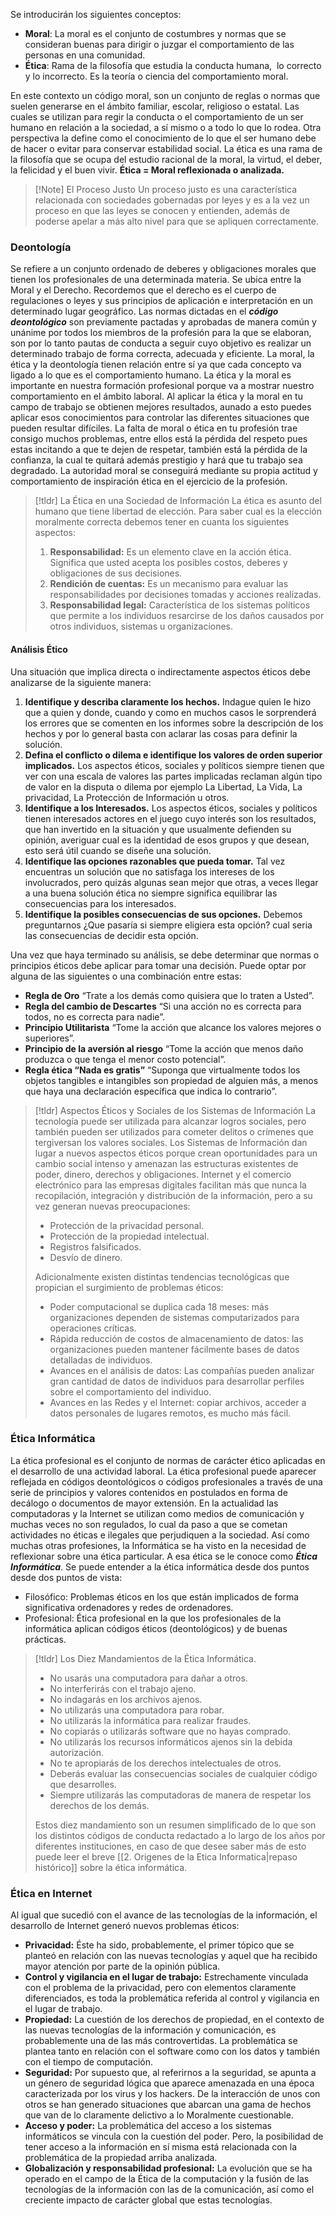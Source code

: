 Se introducirán los siguientes conceptos:

- **Moral**: La moral es el conjunto de costumbres y normas que se consideran buenas para dirigir o juzgar el comportamiento de las personas en una comunidad.​
- **Ética**: Rama de la filosofía que estudia la conducta humana, ​​ lo correcto y lo incorrecto. Es la teoría o ciencia del comportamiento moral.

En este contexto un código moral, son un conjunto de reglas o normas que suelen generarse en el ámbito familiar, escolar, religioso o estatal. Las cuales se utilizan para regir la conducta o el comportamiento de un ser humano en relación a la sociedad, a sí mismo o a todo lo que lo rodea. Otra perspectiva la define como el conocimiento de lo que el ser humano debe de hacer o evitar para conservar estabilidad social.
La ética es una rama de la filosofía que se ocupa del estudio racional de la moral, la virtud, el deber, la felicidad y el buen vivir. **Ética = Moral reflexionada o analizada.**

>[!Note] El Proceso Justo
>Un proceso justo es una característica relacionada con sociedades gobernadas por leyes y es a la vez un proceso en que las leyes se conocen y entienden, además de poderse apelar a más alto nivel para que se apliquen correctamente.

### Deontología

Se refiere a un conjunto ordenado de deberes y obligaciones morales que tienen los profesionales de una determinada materia. Se ubica entre la Moral y el Derecho. Recordemos que el derecho es el cuerpo de regulaciones o leyes y sus principios de aplicación e interpretación en un determinado lugar geográfico.
Las normas dictadas en el ***código deontológico*** son previamente pactadas y aprobadas de manera común y unánime por todos los miembros de la profesión para la que se elaboran, son por lo tanto pautas de conducta a seguir cuyo objetivo es realizar un determinado trabajo de forma correcta, adecuada y eficiente. La moral, la ética y la deontología tienen relación entre sí ya que cada concepto va ligado a lo que es el comportamiento humano.
La ética y la moral es importante en nuestra formación profesional porque va a mostrar nuestro comportamiento en el ámbito laboral. Al aplicar la ética y la moral en tu campo de trabajo se obtienen mejores resultados, aunado a esto puedes aplicar esos conocimientos para controlar las diferentes situaciones que pueden resultar difíciles.
La falta de moral o ética en tu profesión trae consigo muchos problemas, entre ellos está la pérdida del respeto pues estas incitando a que te dejen de respetar, también está la pérdida de la confianza, la cual te quitará además prestigio y hará que tu trabajo sea degradado. La autoridad moral se conseguirá mediante su propia actitud y comportamiento de inspiración ética en el ejercicio de la profesión.

>[!tldr] La Ética en una Sociedad de Información
>La ética es asunto del humano que tiene libertad de elección. Para saber cual es la elección moralmente correcta debemos tener en cuanta los siguientes aspectos:
>
>1. **Responsabilidad:** Es un elemento clave en la acción ética. Significa que usted acepta los posibles costos, deberes y obligaciones de sus decisiones.
>2. **Rendición de cuentas:** Es un mecanismo para evaluar las responsabilidades por decisiones tomadas y acciones realizadas.
>3. **Responsabilidad legal:** Característica de los sistemas políticos que permite a los individuos resarcirse de los daños causados por otros individuos, sistemas u organizaciones.

#### Análisis Ético

Una situación que implica directa o indirectamente aspectos éticos debe analizarse de la siguiente manera:

1. **Identifique y describa claramente los hechos.** Indague quien le hizo que a quien y donde, cuando y como en muchos casos le sorprenderá los errores que se comenten en los informes sobre la descripción de los hechos y por lo general basta con aclarar las cosas para definir la solución.
2. **Defina el conflicto o dilema e identifique los valores de orden superior implicados.** Los aspectos éticos, sociales y políticos siempre tienen que ver con una escala de valores las partes implicadas reclaman algún tipo de valor en la disputa o dilema por ejemplo La Libertad, La Vida, La privacidad, La Protección de Información u otros.
3. **Identifique a los Interesados.** Los aspectos éticos, sociales y políticos tienen interesados actores en el juego cuyo interés son los resultados, que han invertido en la situación y que usualmente defienden su opinión, averiguar cual es la identidad de esos grupos y que desean, esto será útil cuando se diseñe una solución.
4. **Identifique las opciones razonables que pueda tomar.** Tal vez encuentras un solución que no satisfaga los intereses de los involucrados, pero quizás algunas sean mejor que otras, a veces llegar a una buena solución ética no siempre significa equilibrar las consecuencias para los interesados.
5. **Identifique la posibles consecuencias de sus opciones.** Debemos preguntarnos ¿Que pasaría si siempre eligiera esta opción? cual seria las consecuencias de decidir esta opción.

Una vez que haya terminado su análisis, se debe determinar que normas o principios éticos debe aplicar para tomar una decisión. Puede optar por alguna de las siguientes o una combinación entre estas:

- **Regla de Oro** “Trate a los demás como quisiera que lo traten a Usted”.
- **Regla del cambio de Descartes** “Si una acción no es correcta para todos, no es correcta para nadie”.
- **Principio Utilitarista** “Tome la acción que alcance los valores mejores o superiores”.
- **Principio de la aversión al riesgo** “Tome la acción que menos daño produzca o que tenga el menor costo potencial”.
- **Regla ética “Nada es gratis”** “Suponga que virtualmente todos los objetos tangibles e intangibles son propiedad de alguien más, a menos que haya una declaración específica que indica lo contrario”.

>[!tldr] Aspectos Éticos y Sociales de los Sistemas de Información
>La tecnología puede ser utilizada para alcanzar logros sociales, pero también pueden ser utilizados para cometer delitos o crímenes que tergiversan los valores sociales. Los Sistemas de Información dan lugar a nuevos aspectos éticos porque crean oportunidades para un cambio social intenso y amenazan las estructuras existentes de poder, dinero, derechos y obligaciones.
>Internet y el comercio electrónico para las empresas digitales facilitan más que nunca la recopilación, integración y distribución de la información, pero a su vez generan nuevas preocupaciones:
>
>- Protección de la privacidad personal.
>- Protección de la propiedad intelectual.
>- Registros falsificados.
>- Desvío de dinero.
>
>Adicionalmente existen distintas tendencias tecnológicas que propician el surgimiento de problemas éticos:
>- Poder computacional se duplica cada 18 meses: más organizaciones dependen de sistemas computarizados para operaciones críticas.
>- Rápida reducción de costos de almacenamiento de datos: las organizaciones pueden mantener fácilmente bases de datos detalladas de individuos.
>- Avances en el análisis de datos: Las compañías pueden analizar gran cantidad de datos de individuos para desarrollar perfiles sobre el comportamiento del individuo.
>- Avances en las Redes y el Internet: copiar archivos, acceder a datos personales de lugares remotos, es mucho más fácil.

### Ética Informática

La ética profesional es el conjunto de normas de carácter ético aplicadas en el desarrollo de una actividad laboral. La ética profesional puede aparecer reflejada en códigos deontológicos o códigos profesionales a través de una serie de principios y valores contenidos en postulados en forma de decálogo o documentos de mayor extensión.
En la actualidad las computadoras y la Internet se utilizan como medios de comunicación y muchas veces no son regulados, lo cual da paso a que se cometan actividades no éticas e ilegales que perjudiquen a la sociedad. Así como muchas otras profesiones, la Informática se ha visto en la necesidad de reflexionar sobre una ética particular. A esa ética se le conoce como ***Ética Informática***.
Se puede entender a la ética informática desde dos puntos desde dos puntos de vista:

- Filosófico: Problemas éticos en los que están implicados de forma significativa ordenadores y redes de ordenadores.
- Profesional: Ética profesional en la que los profesionales de la informática aplican códigos éticos (deontológicos) y de buenas prácticas.

>[!tldr] Los Diez Mandamientos de la Ética Informática.
>- No usarás una computadora para dañar a otros.
>- No interferirás con el trabajo ajeno.
>- No indagarás en los archivos ajenos.
>- No utilizarás una computadora para robar.
>- No utilizarás la informática para realizar fraudes.
>- No copiarás o utilizarás software que no hayas comprado.
>- No utilizarás los recursos informáticos ajenos sin la debida autorización.
>- No te apropiarás de los derechos intelectuales de otros.
>- Deberás evaluar las consecuencias sociales de cualquier código que desarrolles.
>- Siempre utilizarás las computadoras de manera de respetar los derechos de los demás.
>
>Estos diez mandamiento son un resumen simplificado de lo que son los distintos códigos de conducta redactado a lo largo de los años por diferentes instituciones, en caso de que desee saber más de esto puede leer el breve [[2. Origenes de la Etica Informatica|repaso histórico]] sobre la ética informática.

### Ética en Internet

Al igual que sucedió con el avance de las tecnologías de la información, el desarrollo de Internet generó nuevos problemas éticos:

- **Privacidad:** Éste ha sido, probablemente, el primer tópico que se planteó en relación con las nuevas tecnologías y aquel que ha recibido mayor atención por parte de la opinión pública.
- **Control y vigilancia en el lugar de trabajo:** Estrechamente vinculada con el problema de la privacidad, pero con elementos claramente diferenciados, es toda la problemática referida al control y vigilancia en el lugar de trabajo.
- **Propiedad:** La cuestión de los derechos de propiedad, en el contexto de las nuevas tecnologías de la información y comunicación, es probablemente una de las más controvertidas. La problemática se plantea tanto en relación con el software como con los datos y también con el tiempo de computación.
- **Seguridad:** Por supuesto que, al referirnos a la seguridad, se apunta a un género de seguridad lógica que aparece amenazada en una época caracterizada por los virus y los hackers. De la interacción de unos con otros se han generado situaciones que abarcan una gama de hechos que van de lo claramente delictivo a lo Moralmente cuestionable.
- **Acceso y poder:** La problemática del acceso a los sistemas informáticos se vincula con la cuestión del poder. Pero, la posibilidad de tener acceso a la información en sí misma está relacionada con la problemática de la propiedad arriba analizada.
- **Globalización y responsabilidad profesional:** La evolución que se ha operado en el campo de la Ética de la computación y la fusión de las tecnologías de la información con las de la comunicación, así como el creciente impacto de carácter global que estas tecnologías.
